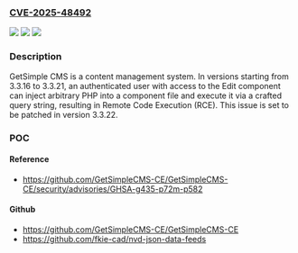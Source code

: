 ### [CVE-2025-48492](https://cve.mitre.org/cgi-bin/cvename.cgi?name=CVE-2025-48492)
![](https://img.shields.io/static/v1?label=Product&message=GetSimpleCMS-CE&color=blue)
![](https://img.shields.io/static/v1?label=Version&message=%3E%3D%203.3.16%2C%20%3C%3D%203.3.21%20&color=brightgreen)
![](https://img.shields.io/static/v1?label=Vulnerability&message=CWE-77%3A%20Improper%20Neutralization%20of%20Special%20Elements%20used%20in%20a%20Command%20('Command%20Injection')&color=brightgreen)

### Description

GetSimple CMS is a content management system. In versions starting from 3.3.16 to 3.3.21, an authenticated user with access to the Edit component can inject arbitrary PHP into a component file and execute it via a crafted query string, resulting in Remote Code Execution (RCE). This issue is set to be patched in version 3.3.22.

### POC

#### Reference
- https://github.com/GetSimpleCMS-CE/GetSimpleCMS-CE/security/advisories/GHSA-g435-p72m-p582

#### Github
- https://github.com/GetSimpleCMS-CE/GetSimpleCMS-CE
- https://github.com/fkie-cad/nvd-json-data-feeds

